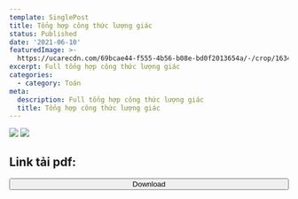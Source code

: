 ```yaml
---
template: SinglePost
title: Tổng hợp công thức lượng giác
status: Published
date: '2021-06-10'
featuredImage: >-
  https://ucarecdn.com/69bcae44-f555-4b56-b08e-bd0f2013654a/-/crop/1634x1690/0,434/-/preview/
excerpt: Full tổng hợp công thức lượng giác
categories:
  - category: Toán
meta:
  description: Full tổng hợp công thức lượng giác
  title: Tổng hợp công thức lượng giác
---
```


<img src="https://i.imgur.com/HqQGPw6.png"/>
<img src="https://i.imgur.com/FRzykWg.png"/>

## Link tải pdf:

<a href="https://github.com/DangDev/DangDev.github.io/releases/download/File/Full-cong-thuc-luong-giac.pdf"><button class="btn" style="width:100%"><i class="fa fa-download"></i> Download</button></a>
